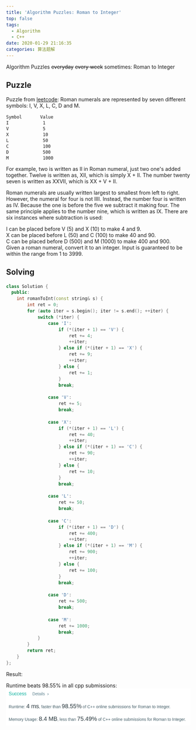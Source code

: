 ```yaml
---
title: 'Algorithm Puzzles: Roman to Integer'
top: false
tags:
  - Algorithm
  - C++
date: 2020-01-29 21:16:35
categories: 算法题解
---
```

Algorithm Puzzles ~~everyday~~ ~~every week~~ sometimes: Roman to Integer
<!--more-->

## Puzzle

Puzzle from [leetcode](https://leetcode.com):
Roman numerals are represented by seven different symbols: I, V, X, L, C, D and M.
```
Symbol       Value
I             1
V             5
X             10
L             50
C             100
D             500
M             1000
```
For example, two is written as II in Roman numeral, just two one's added together. Twelve is written as, XII, which is simply X + II. The number twenty seven is written as XXVII, which is XX + V + II.

Roman numerals are usually written largest to smallest from left to right. However, the numeral for four is not IIII. Instead, the number four is written as IV. Because the one is before the five we subtract it making four. The same principle applies to the number nine, which is written as IX. There are six instances where subtraction is used:

I can be placed before V (5) and X (10) to make 4 and 9.<br>
X can be placed before L (50) and C (100) to make 40 and 90.<br>
C can be placed before D (500) and M (1000) to make 400 and 900.<br>
Given a roman numeral, convert it to an integer. Input is guaranteed to be within the range from 1 to 3999.<br>

## Solving

```cpp
class Solution {
  public:
    int romanToInt(const string& s) {
        int ret = 0;
        for (auto iter = s.begin(); iter != s.end(); ++iter) {
            switch (*iter) {
                case 'I':
                    if (*(iter + 1) == 'V') {
                        ret += 4;
                        ++iter;
                    } else if (*(iter + 1) == 'X') {
                        ret += 9;
                        ++iter;
                    } else {
                        ret += 1;
                    }
                    break;

                case 'V':
                    ret += 5;
                    break;

                case 'X':
                    if (*(iter + 1) == 'L') {
                        ret += 40;
                        ++iter;
                    } else if (*(iter + 1) == 'C') {
                        ret += 90;
                        ++iter;
                    } else {
                        ret += 10;
                    }
                    break;

                case 'L':
                    ret += 50;
                    break;

                case 'C':
                    if (*(iter + 1) == 'D') {
                        ret += 400;
                        ++iter;
                    } else if (*(iter + 1) == 'M') {
                        ret += 900;
                        ++iter;
                    } else {
                        ret += 100;
                    }
                    break;

                case 'D':
                    ret += 500;
                    break;

                case 'M':
                    ret += 1000;
                    break;
            }
        }
        return ret;
    }
};
```
Result:

Runtime beats 98.55% in all cpp submissions:
![](Algorithm-Puzzles-Roman-to-Integer/s1.png)
